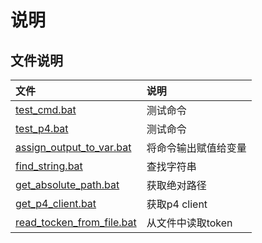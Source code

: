 # 说明

## 文件说明

| 文件                                                   | 说明                 |
| :----------------------------------------------------- | :------------------- |
| [test_cmd.bat](test_cmd.bat)                           | 测试命令             |
| [test_p4.bat](test_p4.bat)                             | 测试命令             |
| [assign_output_to_var.bat](assign_output_to_var.bat)   | 将命令输出赋值给变量 |
| [find_string.bat](find_string.bat)                     | 查找字符串           |
| [get_absolute_path.bat](get_absolute_path.bat)         | 获取绝对路径         |
| [get_p4_client.bat](get_p4_client.bat)                 | 获取p4 client        |
| [read_tocken_from_file.bat](read_tocken_from_file.bat) | 从文件中读取token    |
